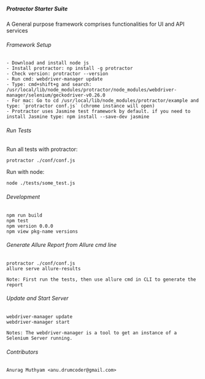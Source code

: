 ##### Protractor Starter Suite
A General purpose framework comprises functionalities for UI and API services

###### Framework Setup
```properties
- Download and install node js
- Install protractor: np install -g protractor 
- Check version: protractor --version
- Run cmd: webdriver-manager update
- Type: cmd+shift+g and search: /usr/local/lib/node_modules/protractor/node_modules/webdriver-manager/selenium/geckodriver-v0.26.0
- For mac: Go to cd /usr/local/lib/node_modules/protractor/example and type: `protractor conf.js` (chrome instance will open)
- Protractor uses Jasmine test framework by default. if you need to install Jasmine type: npm install --save-dev jasmine
```

###### Run Tests
Run all tests with protractor: 
```properties
protractor ./conf/conf.js
```

Run with node:
```properties
node ./tests/some_test.js
```

###### Development
```properties
npm run build
npm test
npm version 0.0.0
npm view pkg-name versions
```

###### Generate Allure Report from Allure cmd line 
```properties
protractor ./conf/conf.js
allure serve allure-results

Note: First run the tests, then use allure cmd in CLI to generate the report 
```

###### Update and Start Server
```properties 
webdriver-manager update
webdriver-manager start

Notes: The webdriver-manager is a tool to get an instance of a Selenium Server running.
```

###### Contributors
```properties
Anurag Muthyam <anu.drumcoder@gmail.com>
```